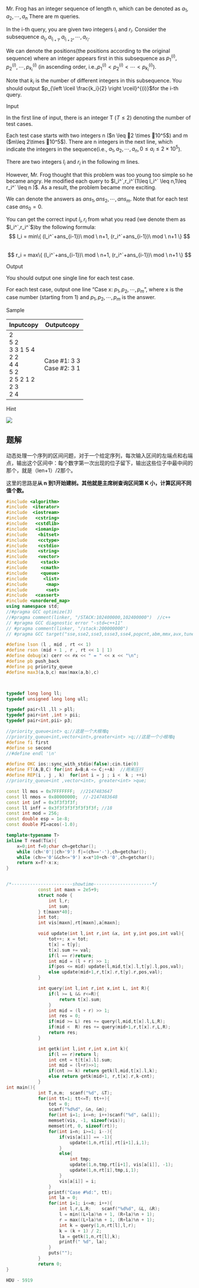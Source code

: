 Mr. Frog has an integer sequence of length n, which can be denoted as $a_1,a_2,\cdots ,a_n$ There are m queries.  
  
In the i-th query, you are given two integers $l_i$ and $r_i$. Consider the subsequence $a_{l_i},a_{l_{i+1}},a_{l_{i+2}},\cdots ,a_{r_i}$.  
  
We can denote the positions(the positions according to the original sequence) where an integer appears first in this subsequence as $p_{1}^{(i)},p_{2}^{(i)},\cdots, p_{k_i}^{(i)}$ (in ascending order, i.e.,$p_{1}^{(i)}<p_{2}^{(i)}<\cdots <p_{k_i}^{(i)}$).  
  
Note that $k_i$ is the number of different integers in this subsequence. You should output $p_{\left \lceil \frac{k_i}{2} \right \rceil}^{(i)}$for the i-th query.

Input

In the first line of input, there is an integer T ($T\leq 2$) denoting the number of test cases.  
  
Each test case starts with two integers n ($n \leq 2 \times 10^5$) and m ($m\leq 2\times 10^5$). There are n integers in the next line, which indicate the integers in the sequence(i.e., $a_1,a_2,\cdots ,a_n, 0\leq a_i \leq 2 \times 10^5$).  
  
There are two integers $l_i$ and $r_i$ in the following m lines.  
  
However, Mr. Frog thought that this problem was too young too simple so he became angry. He modified each query to $l_i^`,r_i^`(1\leq l_i^` \leq n,1\leq r_i^` \leq n )$. As a result, the problem became more exciting.  
  
We can denote the answers as $ans_1, ans_2,\cdots ,ans_m$. Note that for each test case $ans_0 = 0$.  
  
You can get the correct input $l_i,r_i$ from what you read (we denote them as $l_i^`,r_i^`$)by the following formula:  
$$ l_i = min\{ (l_i^`+ans_{i-1})\ mod \ n+1, (r_i^`+ans_{i-1})\ mod \ n+1 \} $$  
$$ r_i = max\{ (l_i^`+ans_{i-1})\ mod \ n+1, (r_i^`+ans_{i-1})\ mod \ n+1 \} $$

Output

You should output one single line for each test case.  
  
For each test case, output one line “Case x: $p_1,p_2,\cdots ,p_m$”, where x is the case number (starting from 1) and $p_1,p_2,\cdots ,p_m$ is the answer.

Sample

|Inputcopy|Outputcopy|
|---|---|
|2<br>5 2<br>3 3 1 5 4<br>2 2<br>4 4<br>5 2<br>2 5 2 1 2<br>2 3<br>2 4|Case #1: 3 3<br>Case #2: 3 1|

Hint

  
![](https://vj.csgrandeur.cn/bd7ab72dd09678ab6c1361f00cfd4d2c?v=1695338427)

## 题解
动态处理一个序列的区间问题，对于一个给定序列，每次输入区间的左端点和右端点，输出这个区间中：每个数字第一次出现的位子留下，输出这些位子中最中间的那个，就是（len+1）/2那个。

这里的思路是**从 n 到1开始建树。其他就是主席树查询区间第 K 小，计算区间不同值个数。**


```cpp
#include <algorithm>
#include  <iterator>
#include  <iostream>
#include   <cstring>
#include   <cstdlib>
#include   <iomanip>
#include    <bitset>
#include    <cctype>
#include    <cstdio>
#include    <string>
#include    <vector>
#include     <stack>
#include     <cmath>
#include     <queue>
#include      <list>
#include       <map>
#include       <set>
#include   <cassert>
#include <unordered_map>
using namespace std;
//#pragma GCC optimize(3)
//#pragma comment(linker, "/STACK:102400000,102400000")  //c++
// #pragma GCC diagnostic error "-std=c++11"
// #pragma comment(linker, "/stack:200000000")
// #pragma GCC target("sse,sse2,sse3,ssse3,sse4,popcnt,abm,mmx,avx,tune=native")

#define lson (l , mid , rt << 1)
#define rson (mid + 1 , r , rt << 1 | 1)
#define debug(x) cerr << #x << " = " << x << "\n";
#define pb push_back
#define pq priority_queue
#define max3(a,b,c) max(max(a,b),c)



typedef long long ll;
typedef unsigned long long ull;

typedef pair<ll ,ll > pll;
typedef pair<int ,int > pii;
typedef pair<int,pii> p3;

//priority_queue<int> q;//这是一个大根堆q
//priority_queue<int,vector<int>,greater<int> >q;//这是一个小根堆q
#define fi first
#define se second
//#define endl '\n'

#define OKC ios::sync_with_stdio(false);cin.tie(0)
#define FT(A,B,C) for(int A=B;A <= C;++A)  //用来压行
#define REP(i , j , k)  for(int i = j ; i <  k ; ++i)
//priority_queue<int ,vector<int>, greater<int> >que;

const ll mos = 0x7FFFFFFF;  //2147483647
const ll nmos = 0x80000000;  //-2147483648
const int inf = 0x3f3f3f3f;       
const ll inff = 0x3f3f3f3f3f3f3f3f; //18
const int mod = 256;
const double esp = 1e-8;
const double PI=acos(-1.0);

template<typename T>
inline T read(T&x){
    x=0;int f=0;char ch=getchar();
    while (ch<'0'||ch>'9') f|=(ch=='-'),ch=getchar();
    while (ch>='0'&&ch<='9') x=x*10+ch-'0',ch=getchar();
    return x=f?-x:x;
}


/*-----------------------showtime----------------------*/   
            const int maxn = 2e5+9;
            struct node {
                int l,r;
                int sum;
            } t[maxn*40];
            int tot;
            int vis[maxn],rt[maxn],a[maxn];

            void update(int l,int r,int &x, int y,int pos,int val){
                tot++; x = tot;
                t[x] = t[y];
                t[x].sum += val;
                if(l == r)return;
                int mid = (l + r) >> 1;
                if(pos <= mid) update(l,mid,t[x].l,t[y].l,pos,val);
                else update(mid+1,r,t[x].r,t[y].r,pos,val);
            }

            int query(int l,int r,int x,int L, int R){
                if(l >= L && r<=R){
                    return t[x].sum;
                }
                int mid = (l + r) >> 1;
                int res = 0;
                if(mid >= L) res += query(l,mid,t[x].l,L,R);
                if(mid <  R) res += query(mid+1,r,t[x].r,L,R);
                return res;
            }

            int getk(int l,int r,int x,int k){
                if(l == r)return l;
                int cnt = t[t[x].l].sum;
                int mid = (l+r)>>1;
                if(cnt >= k) return getk(l,mid,t[x].l,k);
                else return getk(mid+1, r,t[x].r,k-cnt);
            }
int main(){
            int T,n,m;  scanf("%d", &T);
            for(int tt=1; tt<=T; tt++){
                tot = 0;
                scanf("%d%d", &n, &m);
                for(int i=1; i<=n; i++)scanf("%d", &a[i]);
                memset(vis, -1, sizeof(vis));
                memset(rt, 0, sizeof(rt));
                for(int i=n; i>=1; i--){
                    if(vis[a[i]] == -1){
                        update(1,n,rt[i],rt[i+1],i,1);
                    }
                    else{
                        int tmp;
                        update(1,n,tmp,rt[i+1], vis[a[i]], -1);
                        update(1,n,rt[i],tmp,i,1);
                    }
                    vis[a[i]] = i;
                }
                printf("Case #%d:", tt);
                int la = 0;
                for(int i=1; i<=m; i++){
                    int l,r,L,R;    scanf("%d%d", &L, &R);
                    l = min((L+la)%n + 1, (R+la)%n + 1);
                    r = max((L+la)%n + 1, (R+la)%n + 1);
                    int k = query(1,n,rt[l],l,r);
                    k = (k + 1) / 2;
                    la = getk(1,n,rt[l],k);
                    printf(" %d", la);
                }
                puts("");
            }
            return 0;
}

HDU - 5919
```